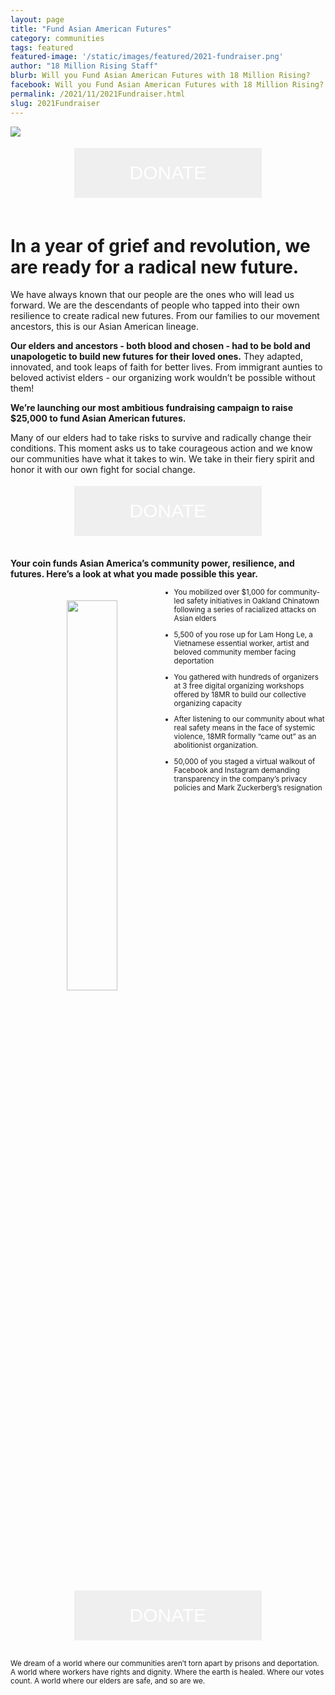 ```yaml
---
layout: page
title: "Fund Asian American Futures"
category: communities
tags: featured
featured-image: '/static/images/featured/2021-fundraiser.png'
author: "18 Million Rising Staff" 
blurb: Will you Fund Asian American Futures with 18 Million Rising?
facebook: Will you Fund Asian American Futures with 18 Million Rising?
permalink: /2021/11/2021Fundraiser.html
slug: 2021Fundraiser
---
```



<img src= '/static/images/featured/2021-fundraiser.png'>

<html>
<head>
<style>
.button {
  border: none;
  color: white;
  padding: 15px 32px;
  text-align: center;
  text-decoration: none;
  display: inline-block;
  font-size: 30px;
  margin: 4px 2px;
  cursor: pointer;
  height:80px;
    width:300px;
}

.button1 {background-color: #E92484; font-family: league-gothic;
  src: url("../static/fonts/leaguegothic-regular-webfont.woff"); } /* Pink */
</style>
</head>
<body>
<center> <a href="#DONATE">
<button class="button button1" a href="">DONATE</button></a>
</center>
</body>
</html>
<br>

<h1>In a year of grief and revolution, we are ready for a radical new future.</h1>

We have always known that our people are the ones who will lead us forward. We are the descendants of people who tapped into their own resilience to create radical new futures. From our families to our movement ancestors, this is our Asian American lineage. 

<b>Our elders and ancestors - both blood and chosen - had to be bold and unapologetic to build new futures for their loved ones.</b> They adapted, innovated, and took leaps of faith for better lives. From immigrant aunties to beloved activist elders - our organizing work wouldn’t be possible without them!

<b>We’re launching our most ambitious fundraising campaign to raise $25,000 to fund Asian American futures.</b>

Many of our elders had to take risks to survive and radically change their conditions. This moment asks us to take courageous action and we know our communities have what it takes to win. We take in their fiery spirit and honor it with our own fight for social change. 


<html>
<head>
<style>
.button {
  border: none;
  color: white;
  padding: 15px 32px;
  text-align: center;
  text-decoration: none;
  display: inline-block;
  font-size: 30px;
  margin: 4px 2px;
  cursor: pointer;
  height:80px;
    width:300px;
}

.button1 {background-color: #E92484; font-family: league-gothic;
  src: url("../static/fonts/leaguegothic-regular-webfont.woff"); } /* Pink */
</style>
</head>
<body>
<center> <a href="#DONATE">
<button class="button button1" a href="">DONATE</button></a>
</center>
</body>
</html>
<br>

<b> Your coin funds Asian America’s community power, resilience, and futures. Here’s a look at what you made possible this year. </b>

  <center><img src= "/static/images/featured/2021 general fundraiser 1.png" hspace="10" style="padding: 20px; float: left; width: 40%; height: 40%"></center><sub>

- You mobilized over $1,000 for community-led safety initiatives in Oakland Chinatown following a series of racialized attacks on Asian elders

- 5,500 of you rose up for Lam Hong Le, a Vietnamese essential worker, artist and beloved community member facing deportation

- You gathered with hundreds of organizers at 3 free digital organizing workshops offered by 18MR to build our collective organizing capacity 

- After listening to our community about what real safety means in the face of systemic violence, 18MR formally “came out” as an abolitionist organization.

- 50,000 of you staged a virtual walkout of Facebook and Instagram demanding transparency in the company’s privacy policies and Mark Zuckerberg’s resignation 

<br>

<html>
<head>
<style>
.button {
  border: none;
  color: white;
  padding: 15px 32px;
  text-align: center;
  text-decoration: none;
  display: inline-block;
  font-size: 30px;
  margin: 4px 2px;
  cursor: pointer;
  height:80px;
    width:300px;
}

.button1 {background-color: #E92484; font-family: league-gothic;
  src: url("../static/fonts/leaguegothic-regular-webfont.woff"); } /* Pink */
</style>
</head>
<body>
<center> <a href="#DONATE">
<button class="button button1" a href="">DONATE</button></a>
</center>
</body>
</html>
<br>

We dream of a world where our communities aren’t torn apart by prisons and deportation. A world where workers have rights and dignity. Where the earth is healed. Where our votes count. A world where our elders are safe, and so are we.

<!-- <b>
Two ways you can fund our futures today:</b>

1. <b>Give to our year-end campaign<b> to support transformative Asian American organizing

2. <b>Buy a shirt</b> <i>to wear your politics on your sleeve</i>


<img src= '/static/images/featured/sweatshirt v3 wide.png'>


*As a result of COVID-19’s impact on the global supply chain, please expect shipping delays and certain styles to sell out. So, get yours quickly.*  -->


 <h1 id="DONATE"></h1>
 <br>

<script src='https://actionnetwork.org/widgets/v4/fundraising/fund-asian-american-futures?format=js&source=widget&css=whitelabel'></script><div id='can-fundraising-area-fund-asian-american-futures' style='width: 1200px%'><!-- this div is the target for our HTML insertion --></div>

